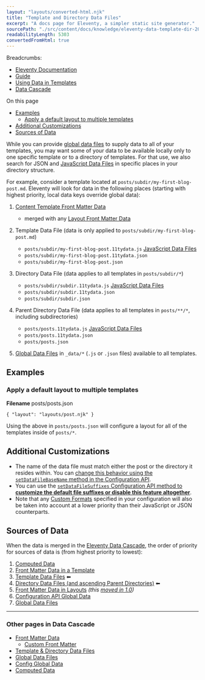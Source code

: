 ```yaml
---
layout: "layouts/converted-html.njk"
title: "Template and Directory Data Files"
excerpt: "A docs page for Eleventy, a simpler static site generator."
sourcePath: "./src/content/docs/knowledge/eleventy-data-template-dir-20250911T175432Z.html"
readabilityLength: 5303
convertedFromHtml: true
---
```

Breadcrumbs:

- [Eleventy Documentation](https://local.source/docs/)
- [Guide](https://local.source/docs/projects/)
- [Using Data in Templates](https://local.source/docs/data/)
- [Data Cascade](https://local.source/docs/data-cascade/)

On this page

- [Examples](#examples)
  - [Apply a default layout to multiple templates](#apply-a-default-layout-to-multiple-templates)
- [Additional Customizations](#additional-customizations)
- [Sources of Data](#sources-of-data)

While you can provide [global data files](https://local.source/docs/data-global/) to supply data to all of your templates, you may want some of your data to be available locally only to one specific template or to a directory of templates. For that use, we also search for JSON and [JavaScript Data Files](https://local.source/docs/data-js/) in specific places in your directory structure.

For example, consider a template located at `posts/subdir/my-first-blog-post.md`. Eleventy will look for data in the following places (starting with highest priority, local data keys override global data):

1. [Content Template Front Matter Data](https://local.source/docs/data-frontmatter/)
   - merged with any [Layout Front Matter Data](https://local.source/docs/layouts/#front-matter-data-in-layouts)

2. Template Data File (data is only applied to `posts/subdir/my-first-blog-post.md`)

   - `posts/subdir/my-first-blog-post.11tydata.js` [JavaScript Data Files](https://local.source/docs/data-js/)
   - `posts/subdir/my-first-blog-post.11tydata.json`
   - `posts/subdir/my-first-blog-post.json`

3. Directory Data File (data applies to all templates in `posts/subdir/*`)

   - `posts/subdir/subdir.11tydata.js` [JavaScript Data Files](https://local.source/docs/data-js/)
   - `posts/subdir/subdir.11tydata.json`
   - `posts/subdir/subdir.json`

4. Parent Directory Data File (data applies to all templates in `posts/**/*`, including subdirectories)

   - `posts/posts.11tydata.js` [JavaScript Data Files](https://local.source/docs/data-js/)
   - `posts/posts.11tydata.json`
   - `posts/posts.json`

5. [Global Data Files](https://local.source/docs/data-global/) in `_data/*` (`.js` or `.json` files) available to all templates.

## Examples

### Apply a default layout to multiple templates

**Filename&#x20;**&#x70;osts/posts.json

```
{ "layout": "layouts/post.njk" }
```

Using the above in `posts/posts.json` will configure a layout for all of the templates inside of `posts/*`.

## Additional Customizations

- The name of the data file must match either the post or the directory it resides within. You can [change this behavior using the `setDataFileBaseName` method in the Configuration API](https://local.source/docs/config/#change-base-file-name-for-data-files).
- You can use the [`setDataFileSuffixes` Configuration API method to **customize the default file suffixes or disable this feature altogether**](https://local.source/docs/config/#change-file-suffix-for-data-files).
- Note that any [Custom Formats](https://local.source/docs/data-custom/#ordering-in-the-data-cascade) specified in your configuration will also be taken into account at a lower priority than their JavaScript or JSON counterparts.

## Sources of Data

When the data is merged in the [Eleventy Data Cascade](https://local.source/docs/data-cascade/), the order of priority for sources of data is (from highest priority to lowest):

1. [Computed Data](https://local.source/docs/data-computed/)
2. [Front Matter Data in a Template](https://local.source/docs/data-frontmatter/)
3. [Template Data Files](https://local.source/docs/data-template-dir/) ⬅
4. [Directory Data Files (and ascending Parent Directories)](https://local.source/docs/data-template-dir/) ⬅
5. [Front Matter Data in Layouts](https://local.source/docs/layouts/#front-matter-data-in-layouts) _(this [moved in 1.0](https://github.com/11ty/eleventy/issues/915))_
6. [Configuration API Global Data](https://local.source/docs/data-global-custom/)
7. [Global Data Files](https://local.source/docs/data-global/)

---

### Other pages in Data Cascade

- [Front Matter Data](https://local.source/docs/data-frontmatter/)
  - [Custom Front Matter](https://local.source/docs/data-frontmatter-customize/)
- [Template & Directory Data Files](https://local.source/docs/data-template-dir/)
- [Global Data Files](https://local.source/docs/data-global/)
- [Config Global Data](https://local.source/docs/data-global-custom/)
- [Computed Data](https://local.source/docs/data-computed/)
